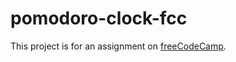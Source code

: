 # pomodoro-clock-fcc

This project is for an assignment on [freeCodeCamp](https://www.freecodecamp.org).








